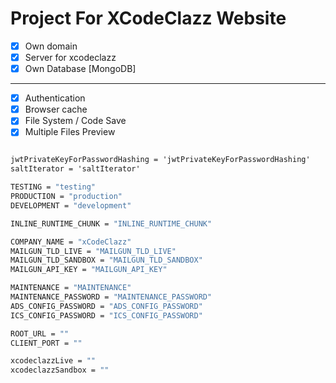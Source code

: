 # Project For XCodeClazz Website

- [x]   Own domain
- [x]   Server for xcodeclazz
- [x]   Own Database [MongoDB]

<hr />

- [x]   Authentication
- [x]   Browser cache
- [x]   File System / Code Save
- [x]   Multiple Files Preview

```cmd

jwtPrivateKeyForPasswordHashing = 'jwtPrivateKeyForPasswordHashing'
saltIterator = 'saltIterator'

TESTING = "testing"
PRODUCTION = "production"
DEVELOPMENT = "development"

INLINE_RUNTIME_CHUNK = "INLINE_RUNTIME_CHUNK"

COMPANY_NAME = "xCodeClazz"
MAILGUN_TLD_LIVE = "MAILGUN_TLD_LIVE"
MAILGUN_TLD_SANDBOX = "MAILGUN_TLD_SANDBOX"
MAILGUN_API_KEY = "MAILGUN_API_KEY"

MAINTENANCE = "MAINTENANCE"
MAINTENANCE_PASSWORD = "MAINTENANCE_PASSWORD"
ADS_CONFIG_PASSWORD = "ADS_CONFIG_PASSWORD"
ICS_CONFIG_PASSWORD = "ICS_CONFIG_PASSWORD"

ROOT_URL = ""
CLIENT_PORT = ""

xcodeclazzLive = ""
xcodeclazzSandbox = ""

```